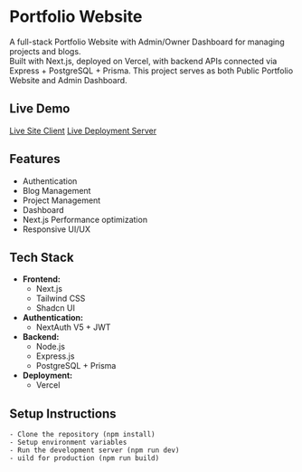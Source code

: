 # Portfolio Website

A full-stack Portfolio Website with Admin/Owner Dashboard for managing projects and blogs.  
Built with Next.js, deployed on Vercel, with backend APIs connected via Express + PostgreSQL + Prisma. This project serves as both Public Portfolio Website and Admin Dashboard.

## Live Demo

[Live Site Client](https://b5-a7-portfolio-front-end.vercel.app)
[Live Deployment Server](https://b5-a7-portfolio-back-end.vercel.app)

## Features

- Authentication
- Blog Management
- Project Management
- Dashboard
- Next.js Performance optimization
- Responsive UI/UX

## Tech Stack

- **Frontend:**
  - Next.js
  - Tailwind CSS
  - Shadcn UI
- **Authentication:**
  - NextAuth V5 + JWT
- **Backend:**
  - Node.js
  - Express.js
  - PostgreSQL + Prisma
- **Deployment:**
  - Vercel

## Setup Instructions

    - Clone the repository (npm install)
    - Setup environment variables
    - Run the development server (npm run dev)
    - uild for production (npm run build)
